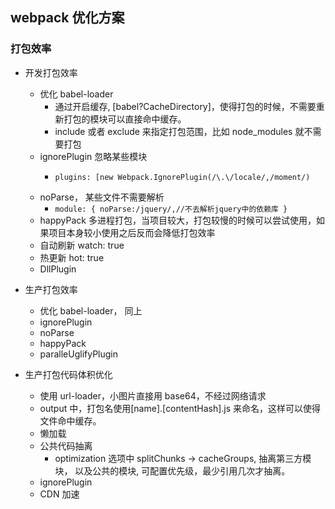 ## webpack 优化方案

### 打包效率

- 开发打包效率

  - 优化 babel-loader
    - 通过开启缓存, [babel?CacheDirectory]，使得打包的时候，不需要重新打包的模块可以直接命中缓存。
    - include 或者 exclude 来指定打包范围，比如 node_modules 就不需要打包
  - ignorePlugin 忽略某些模块
    - ```
      plugins: [new Webpack.IgnorePlugin(/\.\/locale/,/moment/)
      ```
  - noParse， 某些文件不需要解析
    - `module: { noParse:/jquery/,//不去解析jquery中的依赖库 }`
  - happyPack 多进程打包，当项目较大，打包较慢的时候可以尝试使用，如果项目本身较小使用之后反而会降低打包效率
  - 自动刷新 watch: true
  - 热更新 hot: true
  - DllPlugin

- 生产打包效率

  - 优化 babel-loader， 同上
  - ignorePlugin
  - noParse
  - happyPack
  - paralleUglifyPlugin

- 生产打包代码体积优化
  - 使用 url-loader，小图片直接用 base64，不经过网络请求
  - output 中，打包名使用[name].[contentHash].js 来命名，这样可以使得文件命中缓存。
  - 懒加载
  - 公共代码抽离
    - optimization 选项中 splitChunks -> cacheGroups, 抽离第三方模块， 以及公共的模块, 可配置优先级，最少引用几次才抽离。
  - ignorePlugin
  - CDN 加速

